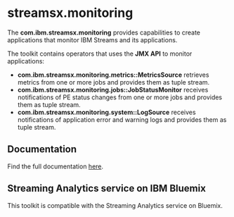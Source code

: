 # streamsx.monitoring

The **com.ibm.streamsx.monitoring** provides capabilities to create applications that monitor IBM Streams and its applications. 

The toolkit contains operators that uses the **JMX API** to monitor applications:
* **com.ibm.streamsx.monitoring.metrics::MetricsSource** retrieves metrics from one or more jobs and provides them as tuple stream.
* **com.ibm.streamsx.monitoring.jobs::JobStatusMonitor** receives notifications of PE status changes from one or more jobs and provides them as tuple stream.
* **com.ibm.streamsx.monitoring.system::LogSource** receives notifications of application error and warning logs and provides them as tuple stream.

## Documentation

Find the full documentation [here](https://ibmstreams.github.io/streamsx.monitoring/).

## Streaming Analytics service on IBM Bluemix

This toolkit is compatible with the Streaming Analytics service on Bluemix.


